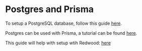 # Postgres and Prisma

To setup a PostgreSQL database, follow this guide [here](https://www.prisma.io/dataguide/postgresql/setting-up-a-local-postgresql-database).

Postgres can be used with Prisma, a tutorial can be found [here](https://www.prisma.io/docs/getting-started/setup-prisma/start-from-scratch/relational-databases/connect-your-database-typescript-postgresql).

This guide will help with setup wtih Redwood: [here](https://redwoodjs.com/docs/local-postgres-setup)
